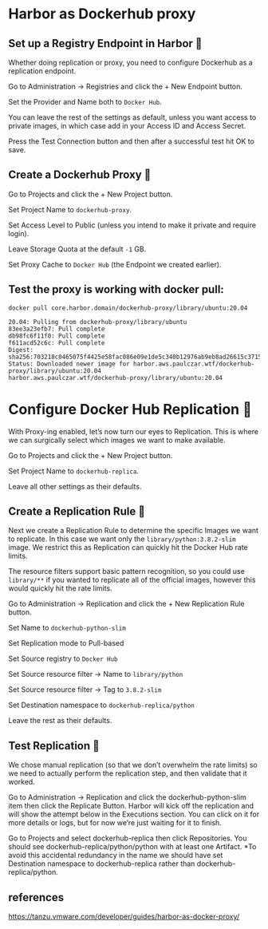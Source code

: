 # Harbor as Dockerhub proxy


## Set up a Registry Endpoint in Harbor 🔧

Whether doing replication or proxy, you need to configure Dockerhub as a replication endpoint.

Go to Administration -> Registries and click the + New Endpoint button.

Set the Provider and Name both to `Docker Hub`.

You can leave the rest of the settings as default, unless you want access to private images, in which case add in your Access ID and Access Secret.

Press the Test Connection button and then after a successful test hit OK to save.



## Create a Dockerhub Proxy 🔧

Go to Projects and click the + New Project button.

Set Project Name to `dockerhub-proxy`.

Set Access Level to Public (unless you intend to make it private and require login).

Leave Storage Quota at the default `-1` GB.

Set Proxy Cache to `Docker Hub` (the Endpoint we created earlier).




## Test the proxy is working with docker pull:

```
docker pull core.harbor.domain/dockerhub-proxy/library/ubuntu:20.04
```
```
20.04: Pulling from dockerhub-proxy/library/ubuntu
83ee3a23efb7: Pull complete
db98fc6f11f0: Pull complete
f611acd52c6c: Pull complete
Digest: sha256:703218c0465075f4425e58fac086e09e1de5c340b12976ab9eb8ad26615c3715
Status: Downloaded newer image for harbor.aws.paulczar.wtf/dockerhub-proxy/library/ubuntu:20.04
harbor.aws.paulczar.wtf/dockerhub-proxy/library/ubuntu:20.04
```



# Configure Docker Hub Replication 🔧

With Proxy-ing enabled, let’s now turn our eyes to Replication. This is where we can surgically select which images we want to make available.

Go to Projects and click the + New Project button.

Set Project Name to `dockerhub-replica`.

Leave all other settings as their defaults.



## Create a Replication Rule 🔧

Next we create a Replication Rule to determine the specific Images we want to replicate. In this case we want only the `library/python:3.8.2-slim` image. We restrict this as Replication can quickly hit the Docker Hub rate limits.

The resource filters support basic pattern recognition, so you could use `library/**` if you wanted to replicate all of the official images, however this would quickly hit the rate limits.

Go to Administration -> Replication and click the + New Replication Rule button.

Set Name to `dockerhub-python-slim`

Set Replication mode to Pull-based

Set Source registry to `Docker Hub`

Set Source resource filter -> Name to `library/python`

Set Source resource filter -> Tag to `3.8.2-slim`

Set Destination namespace to `dockerhub-replica/python`

Leave the rest as their defaults.


## Test Replication 🔧

We chose manual replication (so that we don’t overwhelm the rate limits) so we need to actually perform the replication step, and then validate that it worked.

Go to Administration -> Replication and click the dockerhub-python-slim item then click the Replicate Button.
Harbor will kick off the replication and will show the attempt below in the Executions section. You can click on it for more details or logs, but for now we’re just waiting for it to finish.

Go to Projects and select dockerhub-replica then click Repositories. You should see dockerhub-replica/python/python with at least one Artifact. *To avoid this accidental redundancy in the name we should have set Destination namespace to dockerhub-replica rather than dockerhub-replica/python.





## references

https://tanzu.vmware.com/developer/guides/harbor-as-docker-proxy/
